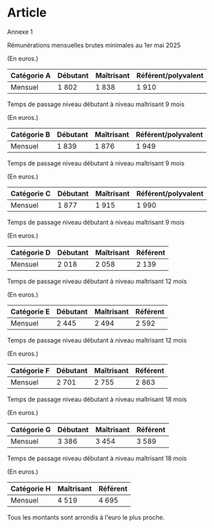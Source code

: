 # Article

Annexe 1

Rémunérations mensuelles brutes minimales au 1er mai 2025

(En euros.)



| Catégorie A | Débutant | Maîtrisant | Référent/polyvalent |
| --- | --- | --- | --- |
| Mensuel | 1 802 | 1 838 | 1 910 |

Temps de passage niveau débutant à niveau maîtrisant 9 mois

(En euros.)



| Catégorie B | Débutant | Maîtrisant | Référent/polyvalent |
| --- | --- | --- | --- |
| Mensuel | 1 839 | 1 876 | 1 949 |

Temps de passage niveau débutant à niveau maîtrisant 9 mois

(En euros.)



| Catégorie C | Débutant | Maîtrisant | Référent/polyvalent |
| --- | --- | --- | --- |
| Mensuel | 1 877 | 1 915 | 1 990 |

Temps de passage niveau débutant à niveau maîtrisant 9 mois

(En euros.)



| Catégorie D | Débutant | Maîtrisant | Référent |
| --- | --- | --- | --- |
| Mensuel | 2 018 | 2 058 | 2 139 |

Temps de passage niveau débutant à niveau maîtrisant 12 mois

(En euros.)



| Catégorie E | Débutant | Maîtrisant | Référent |
| --- | --- | --- | --- |
| Mensuel | 2 445 | 2 494 | 2 592 |

Temps de passage niveau débutant à niveau maîtrisant 12 mois

(En euros.)



| Catégorie F | Débutant | Maîtrisant | Référent |
| --- | --- | --- | --- |
| Mensuel | 2 701 | 2 755 | 2 863 |

Temps de passage niveau débutant à niveau maîtrisant 18 mois

(En euros.)



| Catégorie G | Débutant | Maîtrisant | Référent |
| --- | --- | --- | --- |
| Mensuel | 3 386 | 3 454 | 3 589 |

Temps de passage niveau débutant à niveau maîtrisant 18 mois

(En euros.)



| Catégorie H | Maîtrisant | Référent |
| --- | --- | --- |
| Mensuel | 4 519 | 4 695 |

Tous les montants sont arrondis à l'euro le plus proche.

